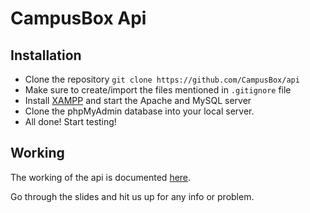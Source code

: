 # CampusBox Api

## Installation

- Clone the repository `git clone https://github.com/CampusBox/api`
- Make sure to create/import the files mentioned in `.gitignore` file
- Install [XAMPP](https://www.apachefriends.org/index.html) and start the Apache and MySQL server
- Clone the phpMyAdmin database into your local server.
- All done! Start testing!

## Working

The working of the api is documented [here](https://docs.google.com/presentation/d/1veVYf3CQ3MdZ6qgL9FJzYtFx7StPoU6NinlxnW71MyA/pub?start=false&loop=false&delayms=3000).

Go through the slides and hit us up for any info or problem.
